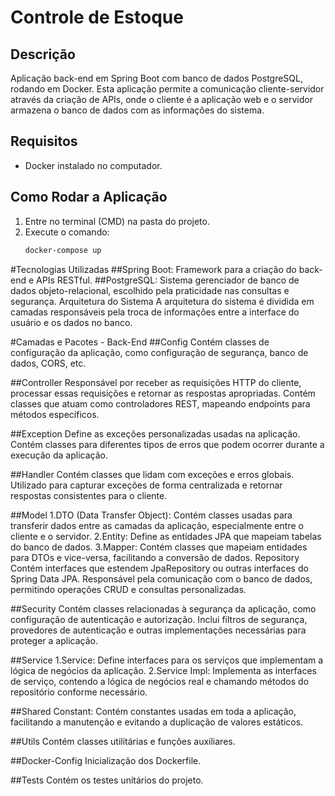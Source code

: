 # Controle de Estoque

## Descrição
Aplicação back-end em Spring Boot com banco de dados PostgreSQL, rodando em Docker. Esta aplicação permite a comunicação cliente-servidor através da criação de APIs, onde o cliente é a aplicação web e o servidor armazena o banco de dados com as informações do sistema.

## Requisitos
- Docker instalado no computador.

## Como Rodar a Aplicação
1. Entre no terminal (CMD) na pasta do projeto.
2. Execute o comando:
   ```bash
   docker-compose up


#Tecnologias Utilizadas
##Spring Boot: Framework para a criação do back-end e APIs RESTful.
##PostgreSQL: Sistema gerenciador de banco de dados objeto-relacional, escolhido pela praticidade nas consultas e segurança.
Arquitetura do Sistema
A arquitetura do sistema é dividida em camadas responsáveis pela troca de informações entre a interface do usuário e os dados no banco.

#Camadas e Pacotes - Back-End
##Config
Contém classes de configuração da aplicação, como configuração de segurança, banco de dados, CORS, etc.

##Controller
Responsável por receber as requisições HTTP do cliente, processar essas requisições e retornar as respostas apropriadas. Contém classes que atuam como controladores REST, mapeando endpoints para métodos específicos.

##Exception
Define as exceções personalizadas usadas na aplicação. Contém classes para diferentes tipos de erros que podem ocorrer durante a execução da aplicação.

##Handler
Contém classes que lidam com exceções e erros globais. Utilizado para capturar exceções de forma centralizada e retornar respostas consistentes para o cliente.

##Model
1.DTO (Data Transfer Object): Contém classes usadas para transferir dados entre as camadas da aplicação, especialmente entre o cliente e o servidor.
2.Entity: Define as entidades JPA que mapeiam tabelas do banco de dados.
3.Mapper: Contém classes que mapeiam entidades para DTOs e vice-versa, facilitando a conversão de dados.
Repository
Contém interfaces que estendem JpaRepository ou outras interfaces do Spring Data JPA. Responsável pela comunicação com o banco de dados, permitindo operações CRUD e consultas personalizadas.

##Security
Contém classes relacionadas à segurança da aplicação, como configuração de autenticação e autorização. Inclui filtros de segurança, provedores de autenticação e outras implementações necessárias para proteger a aplicação.

##Service
1.Service: Define interfaces para os serviços que implementam a lógica de negócios da aplicação.
2.Service Impl: Implementa as interfaces de serviço, contendo a lógica de negócios real e chamando métodos do repositório conforme necessário.

##Shared
Constant: Contém constantes usadas em toda a aplicação, facilitando a manutenção e evitando a duplicação de valores estáticos.

##Utils
Contém classes utilitárias e funções auxiliares.

##Docker-Config
Inicialização dos Dockerfile.

##Tests
Contém os testes unitários do projeto.
